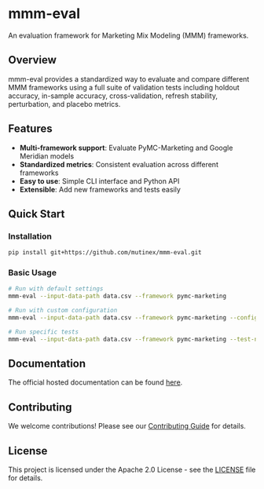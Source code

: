 # mmm-eval

An evaluation framework for Marketing Mix Modeling (MMM) frameworks.

## Overview

mmm-eval provides a standardized way to evaluate and compare different MMM frameworks using a full suite of validation tests including holdout accuracy, in-sample accuracy, cross-validation, refresh stability, perturbation, and placebo metrics.

## Features

- **Multi-framework support**: Evaluate PyMC-Marketing and Google Meridian models
- **Standardized metrics**: Consistent evaluation across different frameworks
- **Easy to use**: Simple CLI interface and Python API
- **Extensible**: Add new frameworks and tests easily

## Quick Start

### Installation

```bash
pip install git+https://github.com/mutinex/mmm-eval.git
```

### Basic Usage

```bash
# Run with default settings
mmm-eval --input-data-path data.csv --framework pymc-marketing

# Run with custom configuration
mmm-eval --input-data-path data.csv --framework pymc-marketing --config-path config.json --output-path results/

# Run specific tests
mmm-eval --input-data-path data.csv --framework pymc-marketing --test-names holdout_accuracy in_sample_accuracy cross_validation
```

## Documentation

The official hosted documentation can be found [here](https://mutinex.github.io/mmm-eval/).

## Contributing

We welcome contributions! Please see our [Contributing Guide](CONTRIBUTING.md) for details.

## License

This project is licensed under the Apache 2.0 License - see the [LICENSE](LICENSE) file for details.
